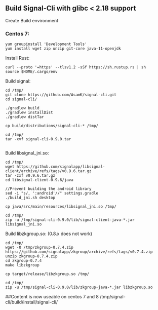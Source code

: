 ## Build Signal-Cli with glibc < 2.18 support 

Create Build environment

### Centos 7:

```
yum groupinstall 'Development Tools'
yum install wget zip unzip git-core java-11-openjdk
```

Install Rust:

```
curl --proto '=https' --tlsv1.2 -sSf https://sh.rustup.rs | sh
source $HOME/.cargo/env
```

Build signal:

```
cd /tmp/
git clone https://github.com/AsamK/signal-cli.git
cd signal-cli/

./gradlew build
./gradlew installDist
./gradlew distTar

cp build/distributions/signal-cli-* /tmp/

cd /tmp/
tar -xvf signal-cli-0.9.0.tar


```

Build libsignal_jni.so:

```
cd /tmp/
wget https://github.com/signalapp/libsignal-client/archive/refs/tags/v0.9.6.tar.gz
tar -zxf v0.9.6.tar.gz
cd libsignal-client-0.9.6/java

//Prevent building the android library
sed -i "s/, ':android'//" settings.gradle
./build_jni.sh desktop

cp java/src/main/resources/libsignal_jni.so /tmp/

cd /tmp/
zip -u /tmp/signal-cli-0.9.0/lib/signal-client-java-*.jar libsignal_jni.so

```


Build libzkgroup.so: (0.8.x does not work)

```
cd /tmp/
wget -O /tmp/zkgroup-0.7.4.zip https://github.com/signalapp/zkgroup/archive/refs/tags/v0.7.4.zip
unzip zkgroup-0.7.4.zip
cd zkgroup-0.7.4
make libzkgroup

cp target/release/libzkgroup.so /tmp/

cd /tmp/
zip -u /tmp/signal-cli-0.9.0/lib/zkgroup-java-*.jar libzkgroup.so

```

##Content is now useable on centos 7 and 8
/tmp/signal-cli/build/install/signal-cli/



